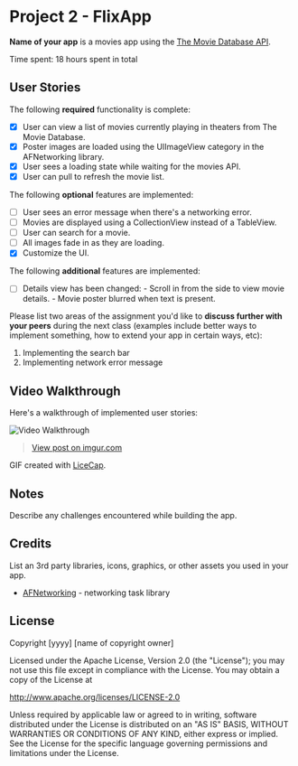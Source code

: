 # Project 2 - FlixApp

**Name of your app** is a movies app using the [The Movie Database API](http://docs.themoviedb.apiary.io/#).

Time spent: 18 hours spent in total

## User Stories

The following **required** functionality is complete:

- [X] User can view a list of movies currently playing in theaters from The Movie Database.
- [X] Poster images are loaded using the UIImageView category in the AFNetworking library.
- [X] User sees a loading state while waiting for the movies API.
- [X] User can pull to refresh the movie list.

The following **optional** features are implemented:

- [ ] User sees an error message when there's a networking error.
- [ ] Movies are displayed using a CollectionView instead of a TableView.
- [ ] User can search for a movie.
- [ ] All images fade in as they are loading.
- [X] Customize the UI.

The following **additional** features are implemented:

- [ ] Details view has been changed: 
        - Scroll in from the side to view movie details.
        - Movie poster blurred when text is present.

Please list two areas of the assignment you'd like to **discuss further with your peers** during the next class (examples include better ways to implement something, how to extend your app in certain ways, etc):

1.  Implementing the search bar
2.  Implementing network error message

## Video Walkthrough

Here's a walkthrough of implemented user stories:

<img src='http://i.imgur.com/GyAtudn.mp4' title='Video Walkthrough' width='' alt='Video Walkthrough' />

<blockquote class="imgur-embed-pub" lang="en" data-id="GyAtudn"><a href="//imgur.com/GyAtudn">View post on imgur.com</a></blockquote><script async src="//s.imgur.com/min/embed.js" charset="utf-8"></script>


GIF created with [LiceCap](http://www.cockos.com/licecap/).

## Notes

Describe any challenges encountered while building the app.

## Credits

List an 3rd party libraries, icons, graphics, or other assets you used in your app.

- [AFNetworking](https://github.com/AFNetworking/AFNetworking) - networking task library

## License

Copyright [yyyy] [name of copyright owner]

Licensed under the Apache License, Version 2.0 (the "License");
you may not use this file except in compliance with the License.
You may obtain a copy of the License at

http://www.apache.org/licenses/LICENSE-2.0

Unless required by applicable law or agreed to in writing, software
distributed under the License is distributed on an "AS IS" BASIS,
WITHOUT WARRANTIES OR CONDITIONS OF ANY KIND, either express or implied.
See the License for the specific language governing permissions and
limitations under the License.
